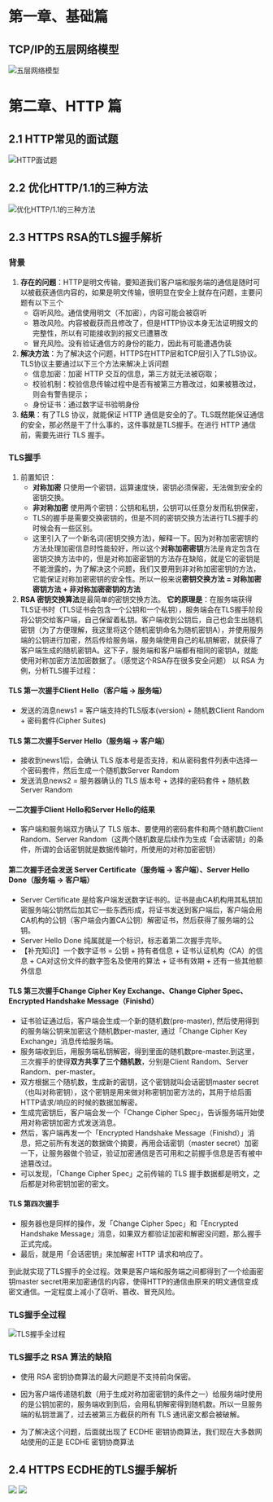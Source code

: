 # 第一章、基础篇
## TCP/IP的五层网络模型
![五层网络模型](https://cdn.jsdelivr.net/gh/jsdevin/imgBed/img/202205142140282.png)

# 第二章、HTTP 篇
## 2.1 HTTP常见的面试题  
![HTTP面试题](https://cdn.jsdelivr.net/gh/jsdevin/imgBed/img/202205142141973.png)

## 2.2 优化HTTP/1.1的三种方法
![优化HTTP/1.1的三种方法](https://cdn.jsdelivr.net/gh/jsdevin/imgBed/img/202205142141818.png)

## 2.3 HTTPS RSA的TLS握手解析
### 背景
1. **存在的问题**：HTTP是明文传输，要知道我们客户端和服务端的通信是随时可以被截获通信内容的，如果是明文传输，很明显在安全上就存在问题，主要问题有以下三个
    - 窃听风险。通信使⽤明⽂（不加密），内容可能会被窃听
    - 篡改风险。内容被截获而且修改了，但是HTTP协议本身⽆法证明报⽂的完整性，所以有可能接收到的报文已遭篡改
    - 冒充风险。没有验证通信⽅的身份的能力，因此有可能遭遇伪装  
2. **解决方法**：为了解决这个问题，HTTPS在HTTP层和TCP层引入了TLS协议。TLS协议主要通过以下三个方法来解决上诉问题
    - 信息加密：加密 HTTP 交互的信息，第三⽅就⽆法被窃取；
    - 校验机制：校验信息传输过程中是否有被第三⽅篡改过，如果被篡改过，则会有警告提示；
    - 身份证书：通过数字证书验明身份
3. **结果**：有了TLS 协议，就能保证 HTTP 通信是安全的了。TLS既然能保证通信的安全，那必然是干了什么事的，这件事就是TLS握手。在进⾏ HTTP 通信前，需要先进⾏ TLS 握⼿。

### TLS握手
1. 前置知识：
   - **对称加密** 只使用一个密钥，运算速度快，密钥必须保密，无法做到安全的密钥交换。
   - **非对称加密** 使用两个密钥：公钥和私钥，公钥可以任意分发而私钥保密，
   - TLS的握手是需要交换密钥的，但是不同的密钥交换方法进行TLS握手的时候会有一些区别。  
   - 这里引入了一个新名词(密钥交换方法)，解释一下。因为对称加密密钥的方法处理加密信息时性能较好，所以这个**对称加密密钥**方法是肯定包含在密钥交换方法中的，但是对称加密密钥的方法存在缺陷，就是它的密钥是不能泄露的，为了解决这个问题，我们又要用到非对称加密密钥的方法，它能保证对称加密密钥的安全性。所以一般来说**密钥交换方法 = 对称加密密钥方法 + 非对称加密密钥的方法**
2. **RSA 密钥交换算法**是最简单的密钥交换方法。
  **它的原理是**：在服务端获得TLS证书时（TLS证书会包含一个公钥和一个私钥），服务端会在TLS握手阶段将公钥交给客户端，自己保留着私钥。客户端收到公钥后，自己也会生出随机密钥（为了方便理解，我这里将这个随机密钥命名为随机密钥A），并使用服务端的公钥进行加密，然后传给服务端，服务端使用自己的私钥解密，就获得了客户端生成的随机密钥A。这下子，服务端和客户端都有相同的密钥A，就能使用对称加密方法加密数据了。（感觉这个RSA存在很多安全问题）
  以 RSA 为例，分析TLS握手过程：
#### TLS 第一次握手Client Hello（客户端 -> 服务端）
- 发送的消息news1 = 客户端支持的TLS版本(version) + 随机数Client Random + 密码套件(Cipher Suites)

#### TLS 第二次握手Server Hello（服务端 -> 客户端）
- 接收到news1后，会确认 TLS 版本号是否支持，和从密码套件列表中选择一个密码套件，然后生成一个随机数Server Random
- 发送消息news2 = 服务器确认的 TLS 版本号 + 选择的密码套件 + 随机数Server Random

#### 一二次握手Client Hello和Server Hello的结果
- 客户端和服务端双方确认了 TLS 版本、要使用的密码套件和两个随机数Client Random、Server Random（这两个随机数是后续作为生成「会话密钥」的条件，所谓的会话密钥就是数据传输时，所使用的对称加密密钥）

#### 第二次握手还会发送 Server Certificate（服务端 -> 客户端）、Server Hello Done（服务端 -> 客户端）
- Server Certificate 是给客户端发送数字证书的。证书是由CA机构用其私钥加密服务端公钥然后加其它一些东西形成，将证书发送到客户端后，客户端会用CA机构的公钥（客户端会内置CA公钥）解密证书，然后获得了服务端的公钥。
- Server Hello Done 纯属就是一个标识，标志着第二次握手完毕。
- 【补充知识】一个数字证书 = 公钥 + 持有者信息 + 证书认证机构（CA）的信息 + CA对这份文件的数字签名及使用的算法 + 证书有效期 + 还有一些其他额外信息

#### TLS 第三次握手Change Cipher Key Exchange、Change Cipher Spec、Encrypted Handshake Message（Finishd）
- 证书验证通过后，客户端会生成一个新的随机数(pre-master), 然后使用得到的服务端公钥来加密这个随机数per-master, 通过「Change Cipher Key Exchange」消息传给服务端。
- 服务端收到后，用服务端私钥解密，得到里面的随机数pre-master.到这里，三次握手的使得**双方共享了三个随机数**，分别是Client Random、Server Random、per-master。
- 双方根据三个随机数，生成新的密钥，这个密钥就叫会话密钥master secret（也叫对称密钥），这个密钥是用来做对称密钥加密方法的，其用于给后面HTTP请求/响应的时候的数据加解密。
- 生成完密钥后，客户端会发一个「Change Cipher Spec」，告诉服务端开始使用对称密钥加密方式发送消息。
- 然后，客户端再发一个「Encrypted Handshake Message（Finishd）」消息，把之前所有发送的数据做个摘要，再用会话密钥（master secret）加密一下，让服务器做个验证，验证加密通信是否可用和之前握手信息是否有被中途篡改过。
- 可以发现，「Change Cipher Spec」之前传输的 TLS 握手数据都是明文，之后都是对称密钥加密的密文。

#### TLS 第四次握手
- 服务器也是同样的操作，发「Change Cipher Spec」和「Encrypted Handshake Message」消息，如果双方都验证加密和解密没问题，那么握手正式完成。
- 最后，就是用「会话密钥」来加解密 HTTP 请求和响应了。  

到此就实现了TLS握手的全过程。效果是客户端和服务端之间都得到了一个绘画密钥master secret用来加密通信的内容，使得HTTP的通信由原来的明文通信变成密文通信。一定程度上减小了窃听、篡改、冒充风险。

### TLS握手全过程
![TLS握手全过程](https://cdn.xiaolincoding.com/gh/xiaolincoder/ImageHost4@main/%E7%BD%91%E7%BB%9C/https/https_rsa.png)

### TLS握手之 RSA 算法的缺陷
- 使用 RSA 密钥协商算法的最大问题是不支持前向保密。

- 因为客户端传递随机数（用于生成对称加密密钥的条件之一）给服务端时使用的是公钥加密的，服务端收到到后，会用私钥解密得到随机数。所以一旦服务端的私钥泄漏了，过去被第三方截获的所有 TLS 通讯密文都会被破解。

- 为了解决这个问题，后面就出现了 ECDHE 密钥协商算法，我们现在大多数网站使用的正是 ECDHE 密钥协商算法

## 2.4 HTTPS ECDHE的TLS握手解析
![](02-HTTP篇/HTTPS%20ECDHE(大字体).png)
![](02-HTTP篇/HTTPS%20ECDHE.png)
